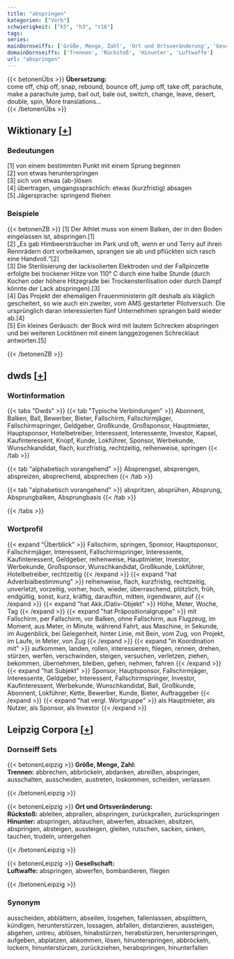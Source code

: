 ```yaml
---
title: "abspringen"
kategorien: ["Verb"]
schwierigkeit: ["k5", "h3", "r16"]
tags:
series:
mainDornseiffs: ['Größe, Menge, Zahl', 'Ort und Ortsveränderung', 'Gesellschaft']
domainDornseiffs: ['Trennen', 'Rückstoß', 'Hinunter', 'Luftwaffe']
url: "abspringen"
---
```


{{< betonenÜbs >}}
**Übersetzung:**  
come off, chip off, snap, rebound, bounce off, jump off, take off, parachute, make a parachute jump, bail out, bale out, switch, change, leave, desert, double, spin, More translations...  
{{< /betonenÜbs >}}

## Wiktionary [[+](https://de.wiktionary.org/wiki/abspringen)]

### Bedeutungen
[1] von einem bestimmten Punkt mit einem Sprung beginnen  
[2] von etwas herunterspringen  
[3] sich von etwas (ab-)lösen  
[4] übertragen, umgangssprachlich: etwas (kurzfristig) absagen  
[5] Jägersprache: springend fliehen  

### Beispiele
{{< betonenZB >}}
[1] Der Athlet muss von einem Balken, der in den Boden eingelassen ist, abspringen.[1]  
[2] „Es gab Himbeersträucher im Park und oft, wenn er und Terry auf ihren Rennrädern dort vorbeikamen, sprangen sie ab und pflückten sich rasch eine Handvoll.“[2]  
[3] Die Sterilisierung der lackisolierten Elektroden und der Faßpinzette erfolgte bei trockener Hitze von 110° C durch eine halbe Stunde (durch Kochen oder höhere Hitzegrade bei Trockensterilisation oder durch Dampf könnte der Lack abspringen).[3]  
[4] Das Projekt der ehemaligen Frauenministerin gilt deshalb als kläglich gescheitert, so wie auch ein zweiter, vom AMS gestarteter Pilotversuch. Die ursprünglich daran interessierten fünf Unternehmen sprangen bald wieder ab.[4]  
[5] Ein kleines Geräusch: der Bock wird mit lautem Schrecken abspringen und bei weiteren Locktönen mit einem langgezogenen Schrecklaut antworten.[5]  

{{< /betonenZB >}}


## dwds [[+](https://www.dwds.de/wb/abspringen)]

### Wortinformation
{{< tabs "Dwds" >}}
{{< tab "Typische Verbindungen" >}}
Abonnent, Balken, Ball, Bewerber, Bieter, Fallschirm, Fallschirmjäger, Fallschirmspringer, Geldgeber, Großkunde, Großsponsor, Hauptmieter, Hauptsponsor, Hotelbetreiber, Interessent, Interessente, Investor, Kapsel, Kaufinteressent, Knopf, Kunde, Lokführer, Sponsor, Werbekunde, Wunschkandidat, flach, kurzfristig, rechtzeitig, reihenweise, springen
{{< /tab >}}

{{< tab "alphabetisch vorangehend" >}}
Absprengsel, absprengen, abspreizen, absprechend, absprechen
{{< /tab >}}

{{< tab "alphabetisch vorangehend" >}}
abspritzen, absprühen, Absprung, Absprungbalken, Absprungbasis
{{< /tab >}}

{{< /tabs >}}

### Wortprofil
{{< expand "Überblick" >}} Fallschirm, springen, Sponsor, Hauptsponsor, Fallschirmjäger, Interessent, Fallschirmspringer, Interessente, Kaufinteressent, Geldgeber, reihenweise, Hauptmieter, Investor, Werbekunde, Großsponsor, Wunschkandidat, Großkunde, Lokführer, Hotelbetreiber, rechtzeitig {{< /expand >}}
{{< expand "hat Adverbialbestimmung" >}} reihenweise, flach, kurzfristig, rechtzeitig, unverletzt, vorzeitig, vorher, hoch, wieder, überraschend, plötzlich, früh, endgültig, sonst, kurz, kräftig, daraufhin, mitten, irgendwann, auf {{< /expand >}}
{{< expand "hat Akk./Dativ-Objekt" >}} Höhe, Meter, Woche, Tag {{< /expand >}}
{{< expand "hat Präpositionalgruppe" >}} mit Fallschirm, per Fallschirm, vor Balken, ohne Fallschirm, aus Flugzeug, im Moment, aus Meter, in Minute, während Fahrt, aus Maschine, in Sekunde, im Augenblick, bei Gelegenheit, hinter Linie, mit Bein, vom Zug, von Projekt, im Laufe, in Meter, von Zug {{< /expand >}}
{{< expand "in Koordination mit" >}} aufkommen, landen, rollen, interessieren, fliegen, rennen, drehen, stürzen, werfen, verschwinden, steigen, versuchen, verletzen, ziehen, bekommen, übernehmen, bleiben, gehen, nehmen, fahren {{< /expand >}}
{{< expand "hat Subjekt" >}} Sponsor, Hauptsponsor, Fallschirmjäger, Interessente, Geldgeber, Interessent, Fallschirmspringer, Investor, Kaufinteressent, Werbekunde, Wunschkandidat, Ball, Großkunde, Abonnent, Lokführer, Kette, Bewerber, Kunde, Bieter, Auftraggeber {{< /expand >}}
{{< expand "hat vergl. Wortgruppe" >}} als Hauptmieter, als Nutzer, als Sponsor, als Investor {{< /expand >}}

## Leipzig Corpora [[+](https://corpora.uni-leipzig.de/en/res?word=abspringen&corpusId=deu_newscrawl-public_2018)]

### Dornseiff Sets
{{< betonenLeipzig >}}
**Größe, Menge, Zahl:**  
**Trennen:** abbrechen, abbröckeln, abdanken, abreißen, abspringen, ausschalten, ausscheiden, austreten, loskommen, scheiden, verlassen  

{{< /betonenLeipzig >}}


{{< betonenLeipzig >}}
**Ort und Ortsveränderung:**  
**Rückstoß:** ableiten, abprallen, abspringen, zurückprallen, zurückspringen  
**Hinunter:** abspringen, abtauchen, abwerfen, absacken, absitzen, abspringen, absteigen, aussteigen, gleiten, rutschen, sacken, sinken, tauchen, trudeln, untergehen  

{{< /betonenLeipzig >}}


{{< betonenLeipzig >}}
**Gesellschaft:**  
**Luftwaffe:** abspringen, abwerfen, bombardieren, fliegen  

{{< /betonenLeipzig >}}

### Synonym
ausscheiden, abblättern, abseilen, losgehen, fallenlassen, absplittern, kündigen, herunterstürzen, lossagen, abfallen, distanzieren, aussteigen, abgehen, untreu, ablösen, hinabstürzen, herabstürzen, herunterspringen, aufgeben, abplatzen, abkommen, lösen, hinunterspringen, abbröckeln, lockern, hinunterstürzen, zurückziehen, herabspringen, hinunterfallen

